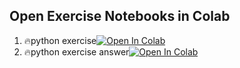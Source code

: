 ## Open Exercise Notebooks in Colab

1. 🔥python exercise[![Open In Colab](https://colab.research.google.com/assets/colab-badge.svg)](https://colab.research.google.com/github/p810034/course_3.0/blob/main/01_Python/Part1_Python/Exercise/python_exercise.ipynb)
2. 🔥python exercise answer[![Open In Colab](https://colab.research.google.com/assets/colab-badge.svg)](https://colab.research.google.com/github/p810034/course_3.0/blob/main/01_Python/Part1_Python/Exercise/python_exercise_answer.ipynb)